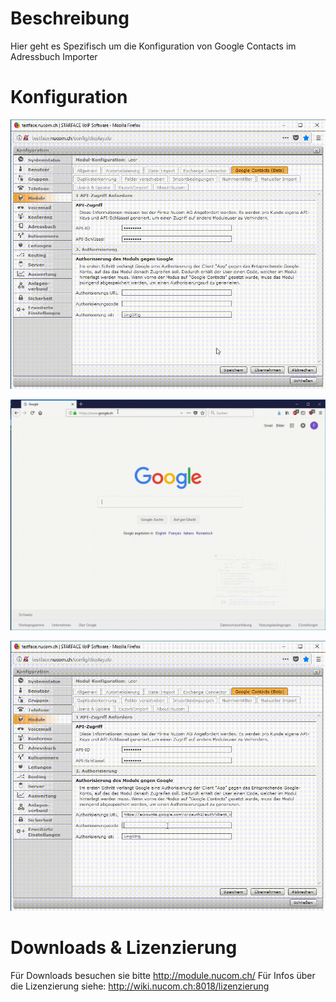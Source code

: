 <!-- TITLE: Quelle: Google Contacts -->
# Beschreibung
Hier geht es Spezifisch um die Konfiguration von Google Contacts im Adressbuch Importer
# Konfiguration
![Gchowto 1](/uploads/adressbuch-importer/gchowto-1.gif "Gchowto 1")

![Gchowto 2](/uploads/adressbuch-importer/gchowto-2.gif "Gchowto 2")

![Gchowto 3](/uploads/adressbuch-importer/gchowto-3.gif "Gchowto 3")
# Downloads & Lizenzierung
Für Downloads besuchen sie bitte http://module.nucom.ch/
Für Infos über die Lizenzierung siehe: http://wiki.nucom.ch:8018/lizenzierung
